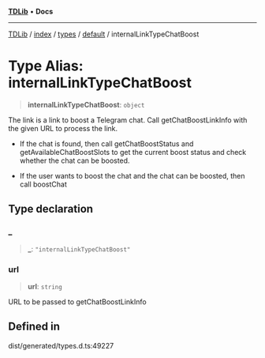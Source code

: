 [**TDLib**](../../../../../../README.md) • **Docs**

***

[TDLib](../../../../../../modules.md) / [index](../../../../../README.md) / [types](../../../README.md) / [default](../README.md) / internalLinkTypeChatBoost

# Type Alias: internalLinkTypeChatBoost

> **internalLinkTypeChatBoost**: `object`

The link is a link to boost a Telegram chat. Call getChatBoostLinkInfo with the given URL to process the link.

- If the chat is found, then call getChatBoostStatus and getAvailableChatBoostSlots to get the current boost status and check whether the chat can be boosted.

- If the user wants to boost the chat and the chat can be boosted, then call boostChat

## Type declaration

### \_

> **\_**: `"internalLinkTypeChatBoost"`

### url

> **url**: `string`

URL to be passed to getChatBoostLinkInfo

## Defined in

dist/generated/types.d.ts:49227
